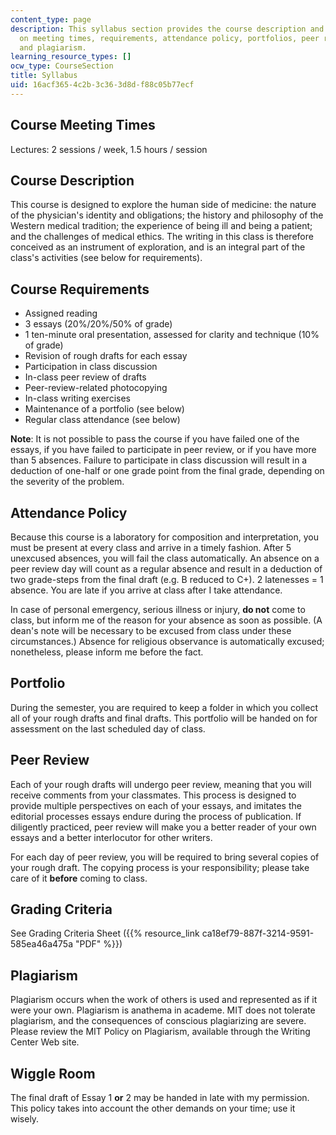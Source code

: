 ```yaml
---
content_type: page
description: This syllabus section provides the course description and information
  on meeting times, requirements, attendance policy, portfolios, peer review, grading,
  and plagiarism.
learning_resource_types: []
ocw_type: CourseSection
title: Syllabus
uid: 16acf365-4c2b-3c36-3d8d-f88c05b77ecf
---
```


Course Meeting Times
--------------------

Lectures: 2 sessions / week, 1.5 hours / session

Course Description
------------------

This course is designed to explore the human side of medicine: the nature of the physician's identity and obligations; the history and philosophy of the Western medical tradition; the experience of being ill and being a patient; and the challenges of medical ethics. The writing in this class is therefore conceived as an instrument of exploration, and is an integral part of the class's activities (see below for requirements).

Course Requirements
-------------------

*   Assigned reading
*   3 essays (20%/20%/50% of grade)
*   1 ten-minute oral presentation, assessed for clarity and technique (10% of grade)
*   Revision of rough drafts for each essay
*   Participation in class discussion
*   In-class peer review of drafts
*   Peer-review-related photocopying
*   In-class writing exercises
*   Maintenance of a portfolio (see below)
*   Regular class attendance (see below)

**Note**: It is not possible to pass the course if you have failed one of the essays, if you have failed to participate in peer review, or if you have more than 5 absences. Failure to participate in class discussion will result in a deduction of one-half or one grade point from the final grade, depending on the severity of the problem.

Attendance Policy
-----------------

Because this course is a laboratory for composition and interpretation, you must be present at every class and arrive in a timely fashion. After 5 unexcused absences, you will fail the class automatically. An absence on a peer review day will count as a regular absence and result in a deduction of two grade-steps from the final draft (e.g. B reduced to C+). 2 latenesses = 1 absence. You are late if you arrive at class after I take attendance.

In case of personal emergency, serious illness or injury, **do not** come to class, but inform me of the reason for your absence as soon as possible. (A dean's note will be necessary to be excused from class under these circumstances.) Absence for religious observance is automatically excused; nonetheless, please inform me before the fact.

Portfolio
---------

During the semester, you are required to keep a folder in which you collect all of your rough drafts and final drafts. This portfolio will be handed on for assessment on the last scheduled day of class.

Peer Review
-----------

Each of your rough drafts will undergo peer review, meaning that you will receive comments from your classmates. This process is designed to provide multiple perspectives on each of your essays, and imitates the editorial processes essays endure during the process of publication. If diligently practiced, peer review will make you a better reader of your own essays and a better interlocutor for other writers.

For each day of peer review, you will be required to bring several copies of your rough draft. The copying process is your responsibility; please take care of it **before** coming to class.

Grading Criteria
----------------

See Grading Criteria Sheet ({{% resource_link ca18ef79-887f-3214-9591-585ea46a475a "PDF" %}})

Plagiarism
----------

Plagiarism occurs when the work of others is used and represented as if it were your own. Plagiarism is anathema in academe. MIT does not tolerate plagiarism, and the consequences of conscious plagiarizing are severe. Please review the MIT Policy on Plagiarism, available through the Writing Center Web site.

Wiggle Room
-----------

The final draft of Essay 1 **or** 2 may be handed in late with my permission. This policy takes into account the other demands on your time; use it wisely.